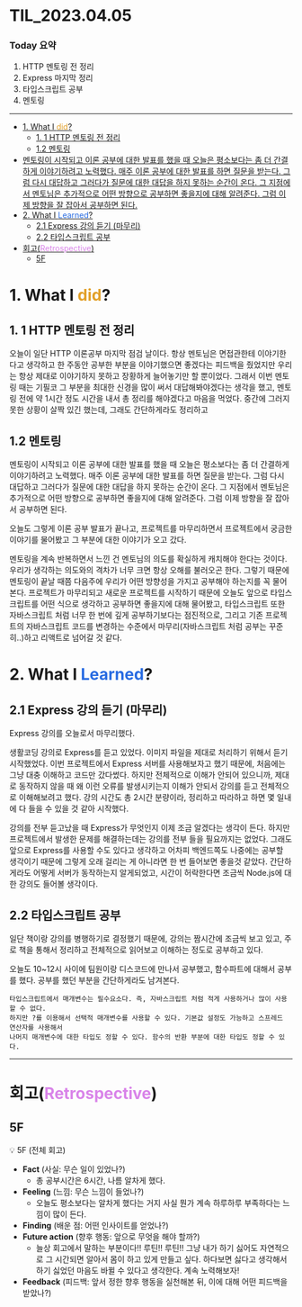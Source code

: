 # TIL_2023.04.05

### Today 요약

1. HTTP 멘토링 전 정리
2. Express 마지막 정리 
3. 타입스크립트 공부
4. 멘토링

---

- [1. What I <span style="color: #e2a029">did</span>?](#1-what-i--span-style--color---e2a029--did--span--)
  * [1. 1 HTTP 멘토링 전 정리](#1-1-http---------)
  * [1.2 멘토링](#12----)
- [멘토링이 시작되고 이론 공부에 대한 발표를 했을 때 오늘은 평소보다는 좀 더 간결하게 이야기하려고 노력했다. 매주 이론 공부에 대한 발표를 하면 질문을 받는다. 그럼 다시 대답하고 그러다가 질문에 대한 대답을 하지 못하는 순간이 온다. 그 지점에서 멘토님은 추가적으로 어떤 방향으로 공부하면 좋을지에 대해 알려준다. 그럼 이제 방향을 잘 잡아서 공부하면 된다.](#----------------------------------------------------------------------------------------------------------------------------------------------------------------------------------------------------)
- [2. What I <span style="color: #296ce2">Learned</span>?](#2-what-i--span-style--color---296ce2--learned--span--)
  * [2.1 Express 강의 듣기 (마무리)](#21-express------------)
  * [2.2 타입스크립트 공부](#22----------)
- [회고(<span style="color: #d984e9">Retrospective</span>)](#----span-style--color---d984e9--retrospective--span--)
  * [5F](#5f)



# 1. What I <span style="color: #e2a029">did</span>?

## 1. 1 HTTP 멘토링 전 정리

오늘이 일단 HTTP 이론공부 마지막 점검 날이다. 항상 멘토님은 면접관한테 이야기한다고 생각하고 한 주동안 공부한 부분을 이야기했으면 좋겠다는 피드백을 줬었지만 우리는 항상 제대로 이야기하지 못하고 장황하게 늘어놓기만 할 뿐이었다. 그래서 이번 멘토링 때는 기필코 그 부분을 최대한 신경을 많이 써서 대답해봐야겠다는 생각을 했고, 멘토링 전에 약 1시간 정도 시간을 내서 총 정리를 해야겠다고 마음을 먹었다. 중간에 그러지 못한 상황이 살짝 있긴 했는데, 그래도 간단하게라도 정리하고 

## 1.2 멘토링

멘토링이 시작되고 이론 공부에 대한 발표를 했을 때 오늘은 평소보다는 좀 더 간결하게 이야기하려고 노력했다. 매주 이론 공부에 대한 발표를 하면 질문을 받는다. 그럼 다시 대답하고 그러다가 질문에 대한 대답을 하지 못하는 순간이 온다. 그 지점에서 멘토님은 추가적으로 어떤 방향으로 공부하면 좋을지에 대해 알려준다. 그럼 이제 방향을 잘 잡아서 공부하면 된다.

오늘도 그렇게 이론 공부 발표가 끝나고, 프로젝트를 마무리하면서 프로젝트에서 궁금한 이야기를 물어봤고 그 부분에 대한 이야기가 오고 갔다. 

멘토링을 계속 반복하면서 느낀 건 멘토님의 의도를 확실하게 캐치해야 한다는 것이다. 우리가 생각하는 의도와의 격차가 너무 크면 항상 오해를 불러오곤 한다. 그렇기 때문에 멘토링이 끝날 때쯤 다음주에 우리가 어떤 방향성을 가지고 공부해야 하는지를 꼭 물어본다. 프로젝트가 마무리되고 새로운 프로젝트를 시작하기 때문에 오늘도 앞으로 타입스크립트를 어떤 식으로 생각하고 공부하면 좋을지에 대해 물어봤고, 타입스크립트 또한 자바스크립트 처럼 너무 한 번에 깊게 공부하기보다는 점진적으로, 그리고 기존 프로젝트의 자바스크립트 코드를 변경하는 수준에서 마무리(자바스크립트 처럼 공부는 꾸준히..)하고 리액트로 넘어갈 것 같다. 

# 2. What I <span style="color: #296ce2">Learned</span>?

## 2.1 Express 강의 듣기 (마무리)

Express 강의를 오늘로서 마무리했다. 

생활코딩 강의로 Express를 듣고 있었다. 이미지 파일을 제대로 처리하기 위해서 듣기 시작했었다. 이번 프로젝트에서 Express 서버를 사용해보자고 했기 때문에, 처음에는 그냥 대충 이해하고 코드만 갔다썼다. 하지만 전체적으로 이해가 안되어 있으니까, 제대로 동작하지 않을 때 왜 이런 오류를 발생시키는지 이해가 안되서 강의를 듣고 전체적으로 이해해보려고 했다. 강의 시간도 총 2시간 분량이라, 정리하고 따라하고 하면 몇 일내에 다 들을 수 있을 것 같아 시작했다. 

강의를 전부 듣고났을 때 Express가 무엇인지 이제 조금 알겠다는 생각이 든다. 하지만 프로젝트에서 발생한 문제를 해결하는데는 강의를 전부 들을 필요까지는 없었다. 그래도 앞으로 Express를 사용할 수도 있다고 생각하고 어차피 백엔드쪽도 나중에는 공부할 생각이기 때문에 그렇게 오래 걸리는 게 아니라면 한 번 들어보면 좋을것 같았다. 간단하게라도 어떻게 서버가 동작하는지 알게되었고, 시간이 허락한다면 조금씩 Node.js에 대한 강의도 들어볼 생각이다. 

## 2.2 타입스크립트 공부

일단 책이랑 강의를 병행하기로 결정했기 때문에, 강의는 짬시간에 조금씩 보고 있고, 주로 책을 통해서 정리하고 전체적으로 읽어보고 이해하는 정도로 공부하고 있다. 

오늘도 10~12시 사이에 팀원이랑 디스코드에 만나서 공부했고, 함수파트에 대해서 공부를 했다. 공부를 했던 부분을 간단하게라도 남겨본다.

```tsx
타입스크립트에서 매개변수는 필수요소다. 즉, 자바스크립트 처럼 적게 사용하거나 많이 사용할 수 없다. 
하지만 ?를 이용해서 선택적 매개변수를 사용할 수 있다. 기본값 설정도 가능하고 스프레드 연산자를 사용해서
나머지 매개변수에 대한 타입도 정할 수 있다. 함수의 반환 부분에 대한 타입도 정할 수 있다.
```

---

# 회고(<span style="color: #d984e9">Retrospective</span>)

## 5F

💡 5F (전체 회고)

- **Fact** (사실: 무슨 일이 있었나?)
    - 총 공부시간은 6시간, 나름 알차게 했다.
- **Feeling** (느낌: 무슨 느낌이 들었나?)
    - 오늘도 평소보다는 알차게 했다는 거지 사실 뭔가 계속 하루하루 부족하다는 느낌이 많이 든다.
- **Finding** (배운 점: 어떤 인사이트를 얻었나?)
- **Future action** (향후 행동: 앞으로 무엇을 해야 할까?)
    - 늘상 회고에서 말하는 부분이다!! 루틴!! 루틴!! 그냥 내가 하기 싫어도 자연적으로 그 시간되면 알아서 몸이 하고 있게 만들고 싶다. 하다보면 싫다고 생각해서 하기 싫었던 마음도 바뀔 수 있다고 생각한다. 계속 노력해보자!
- **Feedback** (피드백: 앞서 정한 향후 행동을 실천해본 뒤, 이에 대해 어떤 피드백을 받았나?)
    